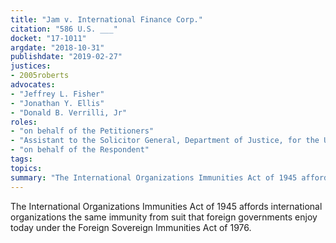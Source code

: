 ```yaml
---
title: "Jam v. International Finance Corp."
citation: "586 U.S. ___"
docket: "17-1011"
argdate: "2018-10-31"
publishdate: "2019-02-27"
justices:
- 2005roberts
advocates:
- "Jeffrey L. Fisher"
- "Jonathan Y. Ellis"
- "Donald B. Verrilli, Jr"
roles:
- "on behalf of the Petitioners"
- "Assistant to the Solicitor General, Department of Justice, for the United States, as amicus curiae, supporting the Petitioners"
- "on behalf of the Respondent"
tags:
topics:
summary: "The International Organizations Immunities Act of 1945 affords international organizations the same immunity from suit that foreign governments enjoy today under the Foreign Sovereign Immunities Act of 1976."
---
```

The International Organizations Immunities Act of 1945 affords international organizations the same immunity from suit that foreign governments enjoy today under the Foreign Sovereign Immunities Act of 1976.